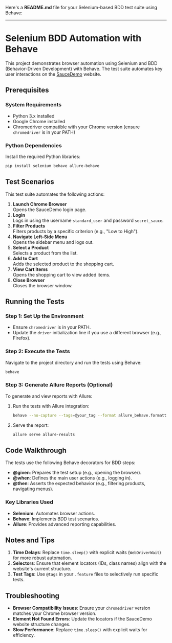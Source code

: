 Here's a **README.md** file for your Selenium-based BDD test suite using Behave:

---

# Selenium BDD Automation with Behave

This project demonstrates browser automation using Selenium and BDD (Behavior-Driven Development) with Behave. The test suite automates key user interactions on the [SauceDemo](https://www.saucedemo.com) website.

## Prerequisites

### System Requirements
- Python 3.x installed
- Google Chrome installed
- Chromedriver compatible with your Chrome version (ensure `chromedriver` is in your PATH)

### Python Dependencies
Install the required Python libraries:
```bash
pip install selenium behave allure-behave
```

## Test Scenarios

This test suite automates the following actions:

1. **Launch Chrome Browser**  
   Opens the SauceDemo login page.
2. **Login**  
   Logs in using the username `standard_user` and password `secret_sauce`.
3. **Filter Products**  
   Filters products by a specific criterion (e.g., "Low to High").
4. **Navigate Left-Side Menu**  
   Opens the sidebar menu and logs out.
5. **Select a Product**  
   Selects a product from the list.
6. **Add to Cart**  
   Adds the selected product to the shopping cart.
7. **View Cart Items**  
   Opens the shopping cart to view added items.
8. **Close Browser**  
   Closes the browser window.

## Running the Tests

### Step 1: Set Up the Environment
- Ensure `chromedriver` is in your PATH. 
- Update the `driver` initialization line if you use a different browser (e.g., Firefox).

### Step 2: Execute the Tests
Navigate to the project directory and run the tests using Behave:
```bash
behave
```

### Step 3: Generate Allure Reports (Optional)
To generate and view reports with Allure:
1. Run the tests with Allure integration:
   ```bash
   behave --no-capture --tags=@your_tag --format allure_behave.formatter:AllureFormatter --outfile=allure-results
   ```
2. Serve the report:
   ```bash
   allure serve allure-results
   ```

## Code Walkthrough

The tests use the following Behave decorators for BDD steps:

- **@given**: Prepares the test setup (e.g., opening the browser).
- **@when**: Defines the main user actions (e.g., logging in).
- **@then**: Asserts the expected behavior (e.g., filtering products, navigating menus).

### Key Libraries Used
- **Selenium**: Automates browser actions.
- **Behave**: Implements BDD test scenarios.
- **Allure**: Provides advanced reporting capabilities.

## Notes and Tips

1. **Time Delays**: Replace `time.sleep()` with explicit waits (`WebDriverWait`) for more robust automation.
2. **Selectors**: Ensure that element locators (IDs, class names) align with the website's current structure.
3. **Test Tags**: Use `@tags` in your `.feature` files to selectively run specific tests.

## Troubleshooting

- **Browser Compatibility Issues**: Ensure your `chromedriver` version matches your Chrome browser version.
- **Element Not Found Errors**: Update the locators if the SauceDemo website structure changes.
- **Slow Performance**: Replace `time.sleep()` with explicit waits for efficiency.
